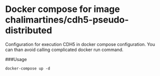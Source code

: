 # Docker compose for image chalimartines/cdh5-pseudo-distributed

Configuration for execution CDH5 in docker compose configuration. You can than avoid calling complicated docker run command.

###Usage

    docker-compose up -d
